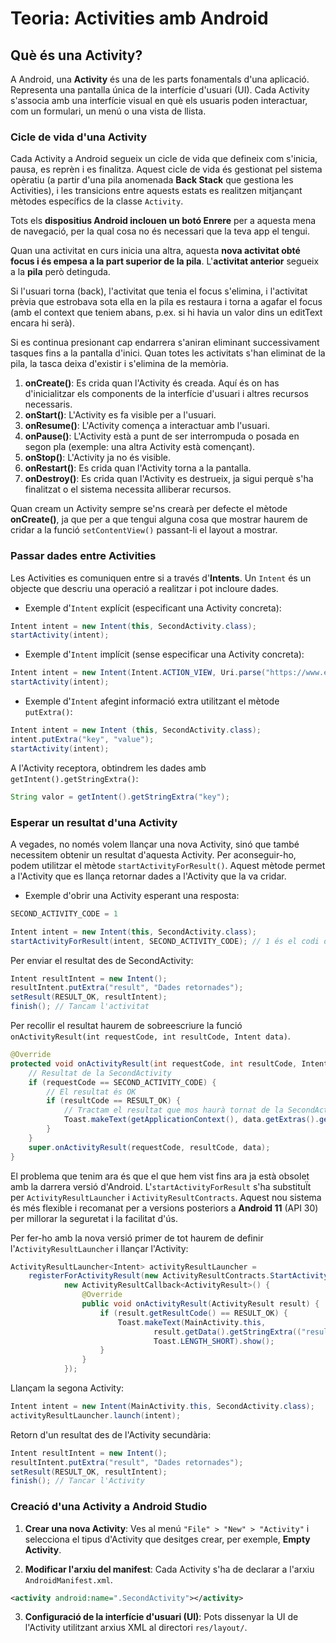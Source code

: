 # Teoria: Activities amb Android

## Què és una Activity?

A Android, una **Activity** és una de les parts fonamentals d'una aplicació. Representa una pantalla única de la interfície d'usuari (UI). Cada Activity s'associa amb una interfície visual en què els usuaris poden interactuar, com un formulari, un menú o una vista de llista.

### Cicle de vida d'una Activity

Cada Activity a Android segueix un cicle de vida que defineix com s'inicia, pausa, es reprèn i es finalitza. Aquest cicle de vida és gestionat pel sistema opèratiu (a partir d'una pila anomenada **Back Stack** que gestiona les Activities), i les transicions entre aquests estats es realitzen mitjançant mètodes específics de la classe `Activity`.

Tots els **dispositius Android inclouen un botó Enrere** per a aquesta mena de navegació, per la qual cosa no és necessari que la teva app el tengui.

Quan una activitat en curs inicia una altra, aquesta **nova activitat obté focus i és empesa a la part superior de la pila**. L'**activitat anterior** segueix a la **pila** però detinguda.

Si l'usuari torna (back), l'activitat que tenia el focus s'elimina, i l'activitat prèvia que estrobava sota ella en la pila es restaura i torna a agafar el focus (amb el context que teniem abans, p.ex. si hi havia un valor dins un editText encara hi serà).

Si es continua presionant cap endarrera s'aniran eliminant successivament tasques fins a la pantalla d'inici. Quan totes les activitats s'han eliminat de la pila, la tasca deixa d'existir i s'elimina de la memòria.

1. **onCreate()**: Es crida quan l'Activity és creada. Aquí és on has d'inicialitzar els components de la interfície d'usuari i altres recursos necessaris.
2. **onStart()**: L'Activity es fa visible per a l'usuari.
3. **onResume()**: L'Activity comença a interactuar amb l'usuari.
4. **onPause()**: L'Activity està a punt de ser interrompuda o posada en segon pla (exemple: una altra Activity està començant).
5. **onStop()**: L'Activity ja no és visible.
6. **onRestart()**: Es crida quan l'Activity torna a la pantalla.
7. **onDestroy()**: Es crida quan l'Activity es destrueix, ja sigui perquè s'ha finalitzat o el sistema necessita alliberar recursos.

Quan cream un Activity sempre se'ns crearà per defecte el mètode **onCreate()**, ja que per a que tengui alguna cosa que mostrar haurem de cridar a la funció `setContentView()` passant-li el layout a mostrar.

### Passar dades entre Activities

Les Activities es comuniquen entre si a través d'**Intents**. Un `Intent` és un objecte que descriu una operació a realitzar i pot incloure dades.

- Exemple d'`Intent` explícit (especificant una Activity concreta):

```java
Intent intent = new Intent(this, SecondActivity.class);
startActivity(intent);
```

- Exemple d'`Intent` implícit (sense especificar una Activity concreta):

```java
Intent intent = new Intent(Intent.ACTION_VIEW, Uri.parse("https://www.example.com"));
startActivity(intent);
```

- Exemple d'`Intent` afegint informació extra utilitzant el mètode `putExtra()`:

```java
Intent intent = new Intent (this, SecondActivity.class);
intent.putExtra("key", "value");
startActivity(intent);
```

A l'Activity receptora, obtindrem les dades amb `getIntent().getStringExtra()`:

```java
String valor = getIntent().getStringExtra("key");
```

### Esperar un resultat d'una Activity

A vegades, no només volem llançar una nova Activity, sinó que també necessitem obtenir un resultat d'aquesta Activity. Per aconseguir-ho, podem utilitzar el mètode `startActivityForResult()`. Aquest mètode permet a l'Activity que es llança retornar dades a l'Activity que la va cridar.

- Exemple d'obrir una Activity esperant una resposta:

```java
SECOND_ACTIVITY_CODE = 1

Intent intent = new Intent(this, SecondActivity.class);
startActivityForResult(intent, SECOND_ACTIVITY_CODE); // 1 és el codi de petició, podem posar el que volem
```

Per enviar el resultat des de SecondActivity:

```java
Intent resultIntent = new Intent();
resultIntent.putExtra("result", "Dades retornades");
setResult(RESULT_OK, resultIntent);
finish(); // Tancam l'activitat
```

Per recollir el resultat haurem de sobreescriure la funció `onActivityResult(int requestCode, int resultCode, Intent data)`.

```java
@Override
protected void onActivityResult(int requestCode, int resultCode, Intent data) {
    // Resultat de la SecondActivity
    if (requestCode == SECOND_ACTIVITY_CODE) {
        // El resultat és OK
        if (resultCode == RESULT_OK) {
            // Tractam el resultat que mos haurà tornat de la SecondActivity amb el putExtra("key", "value")
            Toast.makeText(getApplicationContext(), data.getExtras().getString("torna"), Toast.LENGTH_SHORT).show();
        }
    }
    super.onActivityResult(requestCode, resultCode, data);
}
```

El problema que tenim ara és que el que hem vist fins ara ja està obsolet amb la darrera versió d'Android. L'`startActivityForResult` s'ha substituÏt per `ActivityResultLauncher` i `ActivityResultContracts`. Aquest nou sistema és més flexible i recomanat per a versions posteriors a **Android 11** (API 30) per millorar la seguretat i la facilitat d'ús.

Per fer-ho amb la nova versió primer de tot haurem de definir l'`ActivityResultLauncher` i llançar l'Activity:

```java
ActivityResultLauncher<Intent> activityResultLauncher =
    registerForActivityResult(new ActivityResultContracts.StartActivityForResult(),
            new ActivityResultCallback<ActivityResult>() {
                @Override
                public void onActivityResult(ActivityResult result) {
                    if (result.getResultCode() == RESULT_OK) {
                        Toast.makeText(MainActivity.this,
                                result.getData().getStringExtra(("result")),
                                Toast.LENGTH_SHORT).show();
                    }
                }
            });
```

Llançam la segona Activity:

```java
Intent intent = new Intent(MainActivity.this, SecondActivity.class);
activityResultLauncher.launch(intent);
```

Retorn d'un resultat des de l'Activity secundària:

```java
Intent resultIntent = new Intent();
resultIntent.putExtra("result", "Dades retornades");
setResult(RESULT_OK, resultIntent);
finish(); // Tancar l'Activity
```

### Creació d'una Activity a Android Studio

1. **Crear una nova Activity**: Ves al menú `"File" > "New" > "Activity"` i selecciona el tipus d'Activity que desitges crear, per exemple, **Empty Activity**.

2. **Modificar l'arxiu del manifest**: Cada Activity s'ha de declarar a l'arxiu `AndroidManifest.xml`.

```xml
<activity android:name=".SecondActivity"></activity>
```

3. **Configuració de la interfície d'usuari (UI)**: Pots dissenyar la UI de l'Activity utilitzant arxius XML al directori `res/layout/`.
